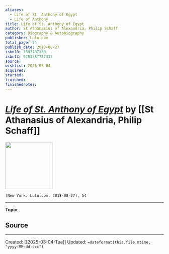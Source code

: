 ```yaml
---
aliases:
  - Life of St. Anthony of Egypt
  - Life of Anthony
title: Life of St. Anthony of Egypt
author: St Athanasius of Alexandria, Philip Schaff
category: Biography & Autobiography
publisher: Lulu.com
total_page: 54
publish_date: 2018-08-27
isbn10: 1387787330
isbn13: 9781387787333
source: 
wishlist: 2025-03-04
acquired: 
started: 
finished: 
finishednotes:
---
```

# *[Life of St. Anthony of Egypt]()* by [[St Athanasius of Alexandria, Philip Schaff]]

<img src="http://books.google.com/books/content?id=96XWvAEACAAJ&printsec=frontcover&img=1&zoom=1&source=gbs_api" width=150>

`(New York: Lulu.com, 2018-08-27), 54`



--- 
**Topic**: 

**Source**
- 
 ---
Created: [[2025-03-04-Tue]]
Updated: `=dateformat(this.file.mtime, "yyyy-MM-dd-ccc")`
